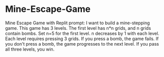 # Mine-Escape-Game
Mine Escape Game with Replit
prompt: 
I want to build a mine-stepping game. 
This game has 3 levels. The first level has n*n grids, and n grids contain bombs. 
Set n=5 for the first level. n decreases by 1 with each level. Each level requires pressing 3 grids. 
If you press a bomb, the game fails. If you don't press a bomb, the game progresses to the next level. If you pass all three levels, you win.
